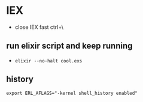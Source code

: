 # IEX

* close IEX fast ctrl+\

## run elixir script and keep running
* `elixir --no-halt cool.exs`

## history
```
export ERL_AFLAGS="-kernel shell_history enabled"
```
